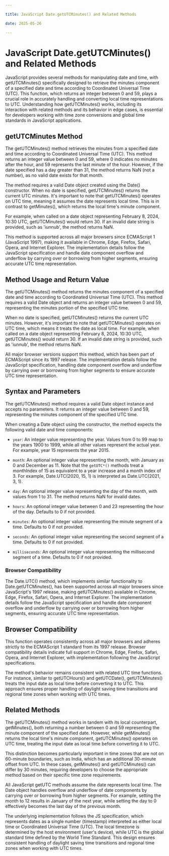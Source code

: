 ```yaml
---

title: JavaScript Date.getUTCMinutes() and Related Methods

date: 2025-05-26

---
```



# JavaScript Date.getUTCMinutes() and Related Methods

JavaScript provides several methods for manipulating date and time, with getUTCMinutes() specifically designed to retrieve the minutes component of a specified date and time according to Coordinated Universal Time (UTC). This function, which returns an integer between 0 and 59, plays a crucial role in accurately handling and converting local time representations to UTC. Understanding how getUTCMinutes() works, including its interaction with related methods and its behavior in edge cases, is essential for developers working with time zone conversions and global time standards in JavaScript applications.


## getUTCMinutes Method

The getUTCMinutes() method retrieves the minutes from a specified date and time according to Coordinated Universal Time (UTC). This method returns an integer value between 0 and 59, where 0 indicates no minutes after the hour, and 59 represents the last minute of the hour. However, if the date specified has a day greater than 31, the method returns NaN (not a number), as no valid date exists for that month.

The method requires a valid Date object created using the Date() constructor. When no date is specified, getUTCMinutes() returns the current UTC minutes. It's important to note that getUTCMinutes() operates on UTC time, meaning it assumes the date represents local time. This is in contrast to getMinutes(), which returns the local time's minute component.

For example, when called on a date object representing February 8, 2024, 10:30 UTC, getUTCMinutes() would return 30. If an invalid date string is provided, such as 'iunnub', the method returns NaN.

This method is supported across all major browsers since ECMAScript 1 (JavaScript 1997), making it available in Chrome, Edge, Firefox, Safari, Opera, and Internet Explorer. The implementation details follow the JavaScript specification and handle date component overflow and underflow by carrying over or borrowing from higher segments, ensuring accurate UTC time representation.


## Method Usage and Return Value

The getUTCMinutes() method returns the minutes component of a specified date and time according to Coordinated Universal Time (UTC). This method requires a valid Date object and returns an integer value between 0 and 59, representing the minutes portion of the specified UTC time.

When no date is specified, getUTCMinutes() returns the current UTC minutes. However, it's important to note that getUTCMinutes() operates on UTC time, which means it treats the date as local time. For example, when called on a date object representing February 8, 2024, 10:30 UTC, getUTCMinutes() would return 30. If an invalid date string is provided, such as 'iunnub', the method returns NaN.

All major browser versions support this method, which has been part of ECMAScript since its 1997 release. The implementation details follow the JavaScript specification, handling date component overflow and underflow by carrying over or borrowing from higher segments to ensure accurate UTC time representation.


## Syntax and Parameters

The getUTCMinutes() method requires a valid Date object instance and accepts no parameters. It returns an integer value between 0 and 59, representing the minutes component of the specified UTC time.

When creating a Date object using the constructor, the method expects the following valid date and time components:

- `year`: An integer value representing the year. Values from 0 to 99 map to the years 1900 to 1999, while all other values represent the actual year. For example, year 15 represents the year 2015.

- `month`: An optional integer value representing the month, with January as 0 and December as 11. Note that the `getUTC*()` methods treat a monthIndex of 15 as equivalent to a year increase and a month index of 3. For example, Date.UTC(2020, 15, 1) is interpreted as Date.UTC(2021, 3, 1).

- `day`: An optional integer value representing the day of the month, with values from 1 to 31. The method returns NaN for invalid dates.

- `hours`: An optional integer value between 0 and 23 representing the hour of the day. Defaults to 0 if not provided.

- `minutes`: An optional integer value representing the minute segment of a time. Defaults to 0 if not provided.

- `seconds`: An optional integer value representing the second segment of a time. Defaults to 0 if not provided.

- `milliseconds`: An optional integer value representing the millisecond segment of a time. Defaults to 0 if not provided.


### Browser Compatibility

The Date.UTC() method, which implements similar functionality to Date.getUTCMinutes(), has been supported across all major browsers since JavaScript's 1997 release, making getUTCMinutes() available in Chrome, Edge, Firefox, Safari, Opera, and Internet Explorer. The implementation details follow the JavaScript specification and handle date component overflow and underflow by carrying over or borrowing from higher segments, ensuring accurate UTC time representation.


## Browser Compatibility

This function operates consistently across all major browsers and adheres strictly to the ECMAScript 1 standard from its 1997 release. Browser compatibility details indicate full support in Chrome, Edge, Firefox, Safari, Opera, and Internet Explorer, with implementation following the JavaScript specifications.

The method's behavior remains consistent with related UTC time functions. For instance, similar to getUTCHours() and getUTCDate(), getUTCMinutes() treats the input date as local time before converting it to UTC. This approach ensures proper handling of daylight saving time transitions and regional time zones when working with UTC times.


## Related Methods

The getUTCMinutes() method works in tandem with its local counterpart, getMinutes(), both returning a number between 0 and 59 representing the minute component of the specified date. However, while getMinutes() returns the local time's minute component, getUTCMinutes() operates on UTC time, treating the input date as local time before converting it to UTC.

This distinction becomes particularly important in time zones that are not on 60-minute boundaries, such as India, which has an additional 30-minute offset from UTC. In these cases, getMinutes() and getUTCMinutes() can differ by 30 minutes, requiring developers to choose the appropriate method based on their specific time zone requirements.

All JavaScript getUTC methods assume the date represents local time. The Date object handles overflow and underflow of date components by carrying over or borrowing from higher segments. For example, setting the month to 12 results in January of the next year, while setting the day to 0 effectively becomes the last day of the previous month.

The underlying implementation follows the JS specification, which represents dates as a single number (timestamp) interpreted as either local time or Coordinated Universal Time (UTC). The local timezone is determined by the host environment (user's device), while UTC is the global standard time defined by the World Time Standard. This design ensures consistent handling of daylight saving time transitions and regional time zones when working with UTC times.


